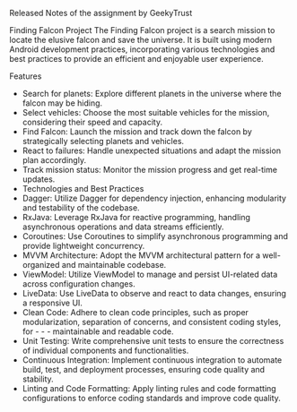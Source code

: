 Released Notes of the assignment by GeekyTrust

Finding Falcon Project
The Finding Falcon project is a search mission to locate the elusive falcon and save the universe. It is built using modern Android development practices, incorporating various technologies and best practices to provide an efficient and enjoyable user experience.

Features
- Search for planets: Explore different planets in the universe where the falcon may be hiding.
- Select vehicles: Choose the most suitable vehicles for the mission, considering their speed and capacity.
- Find Falcon: Launch the mission and track down the falcon by strategically selecting planets and vehicles.
- React to failures: Handle unexpected situations and adapt the mission plan accordingly.
- Track mission status: Monitor the mission progress and get real-time updates.
- Technologies and Best Practices
- Dagger: Utilize Dagger for dependency injection, enhancing modularity and testability of the codebase.
- RxJava: Leverage RxJava for reactive programming, handling asynchronous operations and data streams efficiently.
- Coroutines: Use Coroutines to simplify asynchronous programming and provide lightweight concurrency.
- MVVM Architecture: Adopt the MVVM architectural pattern for a well-organized and maintainable codebase.
- ViewModel: Utilize ViewModel to manage and persist UI-related data across configuration changes.
- LiveData: Use LiveData to observe and react to data changes, ensuring a responsive UI.
- Clean Code: Adhere to clean code principles, such as proper modularization, separation of concerns, and consistent coding styles, for - - - maintainable and readable code.
- Unit Testing: Write comprehensive unit tests to ensure the correctness of individual components and functionalities.
- Continuous Integration: Implement continuous integration to automate build, test, and deployment processes, ensuring code quality and stability.
- Linting and Code Formatting: Apply linting rules and code formatting configurations to enforce coding standards and improve code quality.

